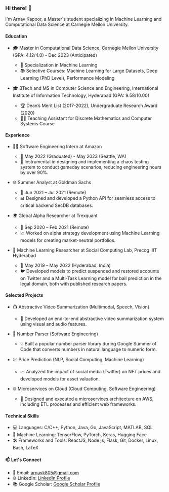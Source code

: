 ### Hi there! 👋

I'm Arnav Kapoor, a Master's student specializing in Machine Learning and Computational Data Science at Carnegie Mellon University. 

#### Education
- 🎓 Master in Computational Data Science, Carnegie Mellon University (GPA: 4.12/4.0) - Dec 2023 (Anticipated)
  - 🌟 Specialization in Machine Learning
  - 📚 Selective Courses: Machine Learning for Large Datasets, Deep Learning (PhD Level), Performance Modeling

- 🎓 BTech and MS in Computer Science and Engineering, International Institute of Information Technology, Hyderabad (GPA: 9.58/10.00)
  - 🏆 Dean’s Merit List (2017-2022), Undergraduate Research Award (2020)
  - 👨‍🏫 Teaching Assistant for Discrete Mathematics and Computer Systems Course

#### Experience
- 👨‍💻 Software Engineering Intern at Amazon
  - 📅 May 2022 (Graduated) - May 2023 (Seattle, WA)
  - 🚀 Instrumental in designing and implementing a chaos testing system to conduct gameday scenarios, reducing engineering hours by over 90%.

- 🌐 Summer Analyst at Goldman Sachs
  - 📅 Jun 2021 – Jul 2021 (Remote)
  - 📊 Designed and developed a Python API for seamless access to critical backend SecDB databases.

- 🌍 Global Alpha Researcher at Trexquant
  - 📅 Sep 2020 – Feb 2021 (Remote)
  - 📈 Worked on alpha strategy development using Machine Learning models for creating market-neutral portfolios.

- 🧠 Machine Learning Researcher at Social Computing Lab, Precog IIIT Hyderabad
  - 📅 May 2019 – May 2022 (Hyderabad, India)
  - 🐦 Developed models to predict suspended and restored accounts on Twitter and a Multi-Task Learning model for bail prediction in the legal domain, both with published research papers.

#### Selected Projects
- 📺 Abstractive Video Summarization (Multimodal, Speech, Vision)
  - 🚀 Developed an end-to-end abstractive video summarization system using visual and audio features.
  
- 🔢 Number Parser (Software Engineering)
  - 💡 Built a popular number parser library during Google Summer of Code that converts numbers in natural language to numeric form.

- 💹 Price Prediction (NLP, Social Computing, Machine Learning)
  - 📈 Analyzed the impact of social media (Twitter) on NFT prices and developed models for asset valuation.

- 🌐 Microservices on Cloud (Cloud Computing, Software Engineering)
  - 🚢 Designed and executed a microservices architecture on AWS, including ETL processes and efficient web frameworks.

#### Technical Skills
- 💻 Languages: C/C++, Python, Java, Go, JavaScript, MATLAB, SQL
- 🤖 Machine Learning: TensorFlow, PyTorch, Keras, Hugging Face
- 🛠️ Frameworks and Tools: ReactJS, Node.js, Flask, Git, Docker, Linux, Bash, LaTeX

#### 📫 Let's Connect
- 📧 Email: arnavk805@gmail.com
- 🌐 LinkedIn: [LinkedIn Profile](https://www.linkedin.com/in/arnav-kap)
- 📚 Google Scholar: [Google Scholar Profile]([https://scholar.google.com/citations?user=](https://scholar.google.com/citations?user=ny3tCvIAAAAJ&hl=en)https://scholar.google.com/citations?user=ny3tCvIAAAAJ&hl=en)
